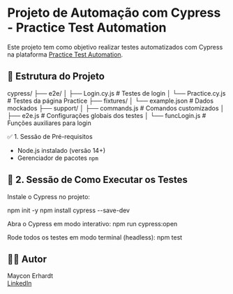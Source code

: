 # Projeto de Automação com Cypress - Practice Test Automation

Este projeto tem como objetivo realizar testes automatizados com Cypress na plataforma [Practice Test Automation](https://practicetestautomation.com/).

## 📁 Estrutura do Projeto

cypress/
├── e2e/
│ ├── Login.cy.js # Testes de login
│ └── Practice.cy.js # Testes da página Practice
├── fixtures/
│ └── example.json # Dados mockados
├── support/
│ ├── commands.js # Comandos customizados
│ ├── e2e.js # Configurações globais dos testes
│ └──  funcLogin.js # Funções auxiliares para login


✅ 1. Sessão de Pré-requisitos

- Node.js instalado (versão 14+)
- Gerenciador de pacotes `npm`

## 🚀 2. Sessão de Como Executar os Testes

Instale o Cypress no projeto:

npm init -y
npm install cypress --save-dev


Abra o Cypress em modo interativo:
npm run cypress:open


Rode todos os testes em modo terminal (headless):
npm test

## 👨‍💻 Autor

Maycon Erhardt  
[LinkedIn](https://www.linkedin.com/in/mayconerhardt/)  

